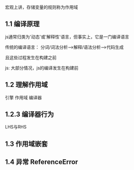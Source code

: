 宏观上讲，存储变量的规则称为作用域

## 1.1 编译原理

js通常归类为'动态'或'解释性'语言，但事实上，它是一门编译语言

传统的编译语言： 分词/词法分析-->解释/语法分析-->代码生成

且这些过程发生在构建之前

js: 大部分情况，js的编译发生在构建前

## 1.2 理解作用域

引擎 作用域 编译器

## 1.2.3 编译器行为

LHS与RHS

## 1.3 作用域嵌套

## 1.4 异常 ReferenceError
